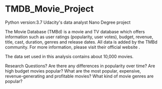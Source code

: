 # TMDB_Movie_Project

Python version:3.7
Udacity's data analyst Nano Degree project

The Movie Database (TMBd) is a movie and TV database which offers information such as user ratings (popularity, user votes), budget, revenue, title, cast, duration, genres and release dates. All data is added by the TMBd community. For more information, please visit their official website .

The data set used in this analysis contains about 10,000 movies.

Research Questions?
Are there any differences in popularity over time?
Are high budget movies popular?
What are the most popular, expensive, revenue-generating and profitable movies?
What kind of movie genres are popular?
